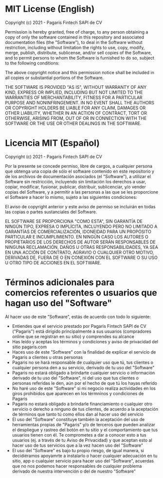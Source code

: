 # MIT License (English)

Copyright (c) 2021 - Pagaris Fintech SAPI de CV

Permission is hereby granted, free of charge, to any person obtaining a copy of only the software contained in this repository and associated documentation files (the "Software"), to deal in the Software without restriction, including without limitation the rights to use, copy, modify, merge, publish, distribute, sublicense, and/or sell copies of the Software, and to permit persons to whom the Software is furnished to do so, subject to the following conditions:

The above copyright notice and this permission notice shall be included in all copies or substantial portions of the Software.

THE SOFTWARE IS PROVIDED "AS IS", WITHOUT WARRANTY OF ANY KIND, EXPRESS OR IMPLIED, INCLUDING BUT NOT LIMITED TO THE WARRANTIES OF MERCHANTABILITY, FITNESS FOR A PARTICULAR PURPOSE AND NONINFRINGEMENT. IN NO EVENT SHALL THE AUTHORS OR COPYRIGHT HOLDERS BE LIABLE FOR ANY CLAIM, DAMAGES OR OTHER LIABILITY, WHETHER IN AN ACTION OF CONTRACT, TORT OR OTHERWISE, ARISING FROM, OUT OF OR IN CONNECTION WITH THE SOFTWARE OR THE USE OR OTHER DEALINGS IN THE SOFTWARE.


# Licencia MIT (Español)

Copyright (c) 2021 - Pagaris Fintech SAPI de CV

Por la presente se concede permiso, libre de cargos, a cualquier persona que obtenga una copia de sólo el software contenido en este repositorio y de los archivos de documentación asociados (el "Software"), a utilizar el Software sin restricción, incluyendo sin limitación los derechos a usar, copiar, modificar, fusionar, publicar, distribuir, sublicenciar, y/o vender copias del Software, y a permitir a las personas a las que se les proporcione el Software a hacer lo mismo, sujeto a las siguientes condiciones:

El aviso de copyright anterior y este aviso de permiso se incluirán en todas las copias o partes sustanciales del Software.

EL SOFTWARE SE PROPORCIONA "COMO ESTA", SIN GARANTÍA DE NINGÚN TIPO, EXPRESA O IMPLÍCITA, INCLUYENDO PERO NO LIMITADO A GARANTÍAS DE COMERCIALIZACIÓN, IDONEIDAD PARA UN PROPÓSITO PARTICULAR E INCUMPLIMIENTO. EN NINGÚN CASO LOS AUTORES O PROPIETARIOS DE LOS DERECHOS DE AUTOR SERÁN RESPONSABLES DE NINGUNA RECLAMACIÓN, DAÑOS U OTRAS RESPONSABILIDADES, YA SEA EN UNA ACCIÓN DE CONTRATO, AGRAVIO O CUALQUIER OTRO MOTIVO, DERIVADAS DE, FUERA DE O EN CONEXIÓN CON EL SOFTWARE O SU USO U OTRO TIPO DE ACCIONES EN EL SOFTWARE.


# Términos adicionales para comercios referentes o usuarios que hagan uso del "Software"

Al hacer uso de este "Software", estás de acuerdo con todo lo siguiente:
- Entiendes que el servicio prestado por Pagaris Fintech SAPI de CV ("Pagaris") está dirigido principalmente a sus usuarios (compradores online que se registran en su sitio) y comprendes su alcance
- Has leído y aceptas los términos y condiciones y aviso de privacidad del sitio pagaris.com
- Haces uso de este "Software" con la finalidad de explicar el servicio de Pagaris a clientes u otras personas
- Pagaris no se hará responsable de cualquier uso que tú, tus clientes o cualquier persona den a su servicio, derivado de tu uso del "Software"
- Pagaris no estará obligado a brindarte cualquier servicio o información derivado de tu uso del "Software", ni del uso que tus clientes o personas referidas le den, aún por el hecho de que tú los hayas referido
- No haré uso de este "Software" si mi negocio realiza actividades en los giros prohibidos que aparecen en los térmninos y condiciones de Pagaris
- Pagaris no estará obligado a brindarle financiamiento o cualquier otro servicio o derecho a ninguno de tus clientes, de acuerdo a la aceptación de términos que tanto tú como ellos dan al hacer uso del servicio
- El uso del "Software" constituye también la aceptación del uso de herramientas propias de "Pagaris" y/o de terceros que pueden analizar el despliegue y rastreo del botón en tu sitio y el comportamiento que tus usuarios tienen con él. Te comprometes a dar a conocer esto a tus usuarios (ej. a través de tu Aviso de Privacidad) y que aceptan esto al hacer uso de tus servicios que a la vez hacen uso del "Software"
- El uso del "Software" es bajo tu propio riesgo, de igual manera, si decidiéramos apoyamrte a instalarlo o hacer cualquier adecuación en tu sitio, app o cualquier servicio para hacer uso del "Software", acuerdas que no nos podemos hacer responsables de cualquier problema derivado de nuestra intervención o del de nuestro "Software"

